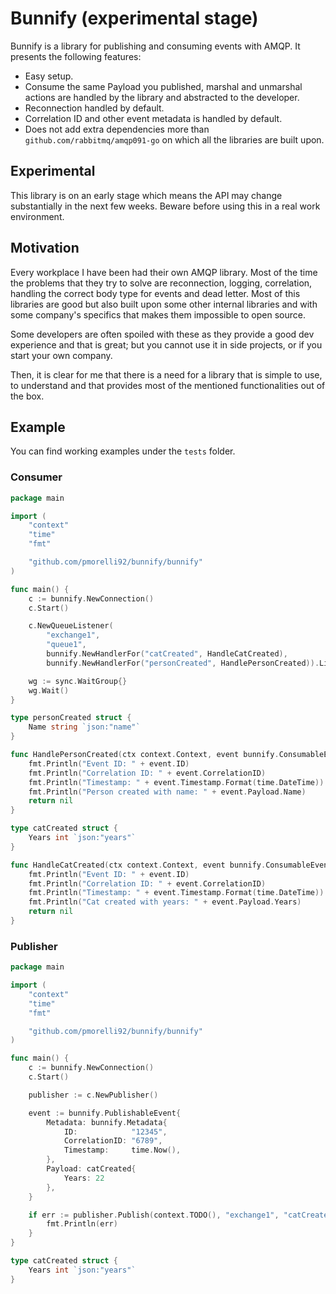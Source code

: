 # Bunnify (experimental stage)

Bunnify is a library for publishing and consuming events with AMQP. It presents the following features:

- Easy setup.
- Consume the same Payload you published, marshal and unmarshal actions are handled by the library and abstracted to the developer.
- Reconnection handled by default.
- Correlation ID and other event metadata is handled by default.
- Does not add extra dependencies more than `github.com/rabbitmq/amqp091-go` on which all the libraries are built upon.

## Experimental

This library is on an early stage which means the API may change substantially in the next few weeks. Beware before using this in a real work environment.

## Motivation

Every workplace I have been had their own AMQP library. Most of the time the problems that they try to solve are reconnection, logging, correlation, handling the correct body type for events and dead letter. Most of this libraries are good but also built upon some other internal libraries and with some company's specifics that makes them impossible to open source.

Some developers are often spoiled with these as they provide a good dev experience and that is great; but you cannot use it in side projects, or if you start your own company.

Then, it is clear for me that there is a need for a library that is simple to use, to understand and that provides most of the mentioned functionalities out of the box.

## Example

You can find working examples under the `tests` folder.

### Consumer

```go
package main

import (
	"context"
	"time"
    "fmt"

	"github.com/pmorelli92/bunnify/bunnify"
)

func main() {
	c := bunnify.NewConnection()
	c.Start()

	c.NewQueueListener(
		"exchange1",
		"queue1",
		bunnify.NewHandlerFor("catCreated", HandleCatCreated),
		bunnify.NewHandlerFor("personCreated", HandlePersonCreated)).Listen()

	wg := sync.WaitGroup{}
	wg.Wait()
}

type personCreated struct {
	Name string `json:"name"`
}

func HandlePersonCreated(ctx context.Context, event bunnify.ConsumableEvent[personCreated]) error {
	fmt.Println("Event ID: " + event.ID)
	fmt.Println("Correlation ID: " + event.CorrelationID)
	fmt.Println("Timestamp: " + event.Timestamp.Format(time.DateTime))
	fmt.Println("Person created with name: " + event.Payload.Name)
	return nil
}

type catCreated struct {
	Years int `json:"years"`
}

func HandleCatCreated(ctx context.Context, event bunnify.ConsumableEvent[catCreated]) error {
	fmt.Println("Event ID: " + event.ID)
	fmt.Println("Correlation ID: " + event.CorrelationID)
	fmt.Println("Timestamp: " + event.Timestamp.Format(time.DateTime))
	fmt.Println("Cat created with years: " + event.Payload.Years)
	return nil
}
```

### Publisher

```go
package main

import (
	"context"
	"time"
    "fmt"

	"github.com/pmorelli92/bunnify/bunnify"
)

func main() {
	c := bunnify.NewConnection()
	c.Start()

    publisher := c.NewPublisher()

	event := bunnify.PublishableEvent{
		Metadata: bunnify.Metadata{
			ID:            "12345",
			CorrelationID: "6789",
			Timestamp:     time.Now(),
		},
		Payload: catCreated{
            Years: 22
        },
	}

    if err := publisher.Publish(context.TODO(), "exchange1", "catCreated", publishedEvent); err != nil {
		fmt.Println(err)
	}
}

type catCreated struct {
	Years int `json:"years"`
}
```

